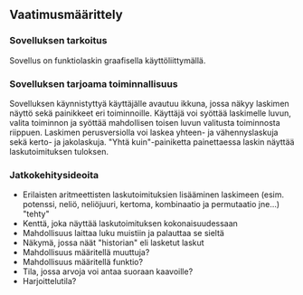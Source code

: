 
## Vaatimusmäärittely
### Sovelluksen tarkoitus
Sovellus on funktiolaskin graafisella käyttöliittymällä.

### Sovelluksen tarjoama toiminnallisuus
Sovelluksen käynnistyttyä käyttäjälle avautuu ikkuna, jossa näkyy laskimen näyttö sekä painikkeet eri toiminnoille. Käyttäjä voi syöttää laskimelle luvun, valita toiminnon ja syöttää mahdollisen toisen luvun valitusta toiminnosta riippuen. Laskimen perusversiolla voi laskea yhteen- ja vähennyslaskuja sekä kerto- ja jakolaskuja. "Yhtä kuin"-painiketta painettaessa laskin näyttää laskutoimituksen tuloksen.

### Jatkokehitysideoita
- Erilaisten aritmeettisten laskutoimituksien lisääminen laskimeen (esim. potenssi, neliö, neliöjuuri, kertoma, kombinaatio ja permutaatio jne...) "tehty"
- Kenttä, joka näyttää laskutoimituksen kokonaisuudessaan
- Mahdollisuus laittaa luku muistiin ja palauttaa se sieltä
- Näkymä, jossa näät "historian" eli lasketut laskut
- Mahdollisuus määritellä muuttuja?
- Mahdollisuus määritellä funktio?
- Tila, jossa arvoja voi antaa suoraan kaavoille?
- Harjoittelutila?
